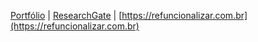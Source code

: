 [Portfólio](https://bolitto.com.br)
| [ResearchGate](https://www.researchgate.net/profile/Walter-Carvalho-3)
| [https://refuncionalizar.com.br](https://refuncionalizar.com.br)
